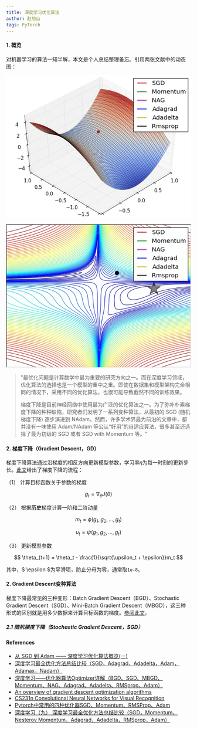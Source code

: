 ```yaml
---
title: 深度学习优化算法
author: 赵旭山
tags: PyTorch
---
```


#### 1. 概览

对机器学习的算法一知半解，本文是个人总结整理备忘。引用两张文献中的动态图：

![](/assets/images/optimizationAlgorithmOfDNN.gif)

![](/assets/images/lossSurfaceOfDNN.gif)

> "最优化问题是计算数学中最为重要的研究方向之一。而在深度学习领域，优化算法的选择也是一个模型的重中之重。即使在数据集和模型架构完全相同的情况下，采用不同的优化算法，也很可能导致截然不同的训练效果。
>
> 梯度下降是目前神经网络中使用最为广泛的优化算法之一。为了弥补朴素梯度下降的种种缺陷，研究者们发明了一系列变种算法，从最初的 SGD (随机梯度下降) 逐步演进到 NAdam。然而，许多学术界最为前沿的文章中，都并没有一味使用 Adam/NAdam  等公认“好用”的自适应算法，很多甚至还选择了最为初级的 SGD 或者 SGD with Momentum 等。"

#### 2. 梯度下降（Gradient Descent，GD）

梯度下降算法通过沿梯度的相反方向更新模型参数，学习率𝜂为每一时刻的更新步长。[此文](https://zhuanlan.zhihu.com/p/32626442)给出了梯度下降的流程：

（1） 计算目标函数关于参数的梯度

$$ g_t = \nabla_\theta J(\theta)$$

（2） 根据**历史**梯度计算一阶和二阶动量

$$ m_t = \phi(g_1, g_2, ..., g_t) $$

$$ \upsilon_t = \psi(g_1, g_2, ..., g_t) $$

（3） 更新模型参数

$$ \theta_{t+1} = \theta_t - \frac{1}{\sqrt{\upsilon_t + \epsilon}}m_t $$

其中，$ \epsilon $为平滑项，防止分母为零，通常取`1e-8`。

#### 2. Gradient Descent变种算法

梯度下降最常见的三种变形：Batch Gradient Descent（BGD）、Stochastic Gradient Descent（SGD）、Mini-Batch Gradient Descent（MBGD），这三种形式的区别就是用多少数据来计算目标函数的梯度。[参阅此文](https://www.cnblogs.com/guoyaohua/p/8542554.html)。

##### 2.1 随机梯度下降（Stochastic Gradient Descent，SGD）









#### References

* [从 SGD 到 Adam —— 深度学习优化算法概览(一)](https://zhuanlan.zhihu.com/p/32626442)
* [深度学习最全优化方法总结比较（SGD，Adagrad，Adadelta，Adam，Adamax，Nadam）](https://zhuanlan.zhihu.com/p/22252270)
* [深度学习——优化器算法Optimizer详解（BGD、SGD、MBGD、Momentum、NAG、Adagrad、Adadelta、RMSprop、Adam）](https://www.cnblogs.com/guoyaohua/p/8542554.html)
* [An overview of gradient descent optimization algorithms](https://arxiv.org/pdf/1609.04747.pdf)
* [CS231n Convolutional Neural Networks for Visual Recognition](http://cs231n.github.io/) 
* [Pytorch中常用的四种优化器SGD、Momentum、RMSProp、Adam](https://cloud.tencent.com/developer/article/1491393)
* [深度学习（九） 深度学习最全优化方法总结比较（SGD，Momentum，Nesterov Momentum，Adagrad，Adadelta，RMSprop，Adam）](https://www.bbsmax.com/A/A7zgplBkJ4/)


